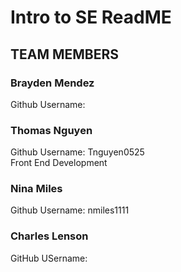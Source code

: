 # **Intro to SE ReadME**

## TEAM MEMBERS

### Brayden Mendez  
Github Username: 
 

### Thomas Nguyen  
Github Username: Tnguyen0525  
Front End Development  


### Nina Miles  
Github Username: nmiles1111


### Charles Lenson  
GitHub USername:




